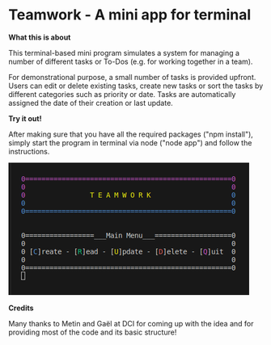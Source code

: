 # **Teamwork - A mini app for terminal**

**What this is about**

This terminal-based mini program simulates a system for managing a number of different tasks or To-Dos (e.g. for working together in a team).

For demonstrational purpose, a small number of tasks is provided upfront. Users can edit or delete existing tasks, create new tasks or sort the tasks by different categories such as priority or date. Tasks are automatically assigned the date of their creation or last update.

**Try it out!**

After making sure that you have all the required packages ("npm install"), simply start the program in terminal via node ("node app") and follow the instructions.

![Screenshot](./screenshot_teamwork.png)

**Credits**

Many thanks to Metin and Gaël at DCI for coming up with the idea and for providing most of the code and its basic structure!
